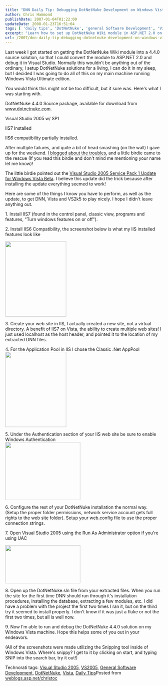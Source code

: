 ```yaml
---
title: "DNN Daily Tip: Debugging DotNetNuke Development on Windows Vista and Visual Studio 2005"
author: Chris Hammond
publishDate: 2007-01-04T01:22:00
updateDate: 2008-01-23T16:51:04
tags: [ 'daily tips', 'DotNetNuke', 'general Software Development', 'Vista', 'Visual Studio 2005', 'VS2005' ]
excerpt: "Learn how to set up DotNetNuke Wiki module in ASP.NET 2.0 on Windows Vista with Visual Studio 2005. Get tips and troubleshooting advice for a smooth setup."
url: /2007/dnn-daily-tip-debugging-dotnetnuke-development-on-windows-vista-and-visual-studio-2005  # Use the generated URL with year
---
```

<P>Last week I got started on getting the DotNetNuke Wiki module into a 4.4.0 source solution, so that I could convert the module to&nbsp;ASP.NET 2.0&nbsp;and debug it in Visual Studio. Normally this wouldn't be anything out of the ordinary, I setup DotNetNuke solutions for a living, I can do it in my sleep, but I decided I was going to do all of this on my main machine running Windows Vista Ultimate edition.</P> <P>You would think this might not be too difficult, but it sure was. Here's what I was starting with. </P> <P>DotNetNuke 4.4.0 Source package, available for download from <A href="https://www.dotnetnuke.com/" mce_href="https://www.dotnetnuke.com">www.dotnetnuke.com</A>. </P> <P>Visual Studio 2005 w/ SP1 </P> <P>IIS7 Installed</P> <P>IIS6 compatibility partially installed. </P> <P>After multiple failures, and quite a bit of head smashing (on the wall) I gave up for the weekend. <A title="Debugging Troubles with Vista and DotNetNuke" href="https://www.dotnetnuke.com/Community/BlogsDotNetNuke/tabid/825/EntryID/1234/Default.aspx" target=_blank mce_href="https://www.dotnetnuke.com/Community/BlogsDotNetNuke/tabid/825/EntryID/1234/Default.aspx">I blogged about the troubles</A>, and a little birdie came to the rescue (If you read this birdie and don't mind me mentioning your name let me know)! </P> <P>The little birdie pointed out the <A title="Visual Studio for Vista" href="https://www.microsoft.com/downloads/details.aspx?FamilyID=FB6BB56A-10B7-4C05-B81C-5863284503CF&amp;displaylang=en" target=_blank mce_href="https://www.microsoft.com/downloads/details.aspx?FamilyID=FB6BB56A-10B7-4C05-B81C-5863284503CF&amp;displaylang=en">Visual Studio 2005 Service Pack 1 Update for Windows Vista Beta</A>. I believe this update did the trick because after installing the update everything seemed to work!</P> <P>Here are some of the things I&nbsp;know you have to perform, as well as the update, to get DNN, Vista and VS2k5 to play nicely. I hope I didn't leave anything out.</P> <P>1. Install IIS7 (found in the control panel, classic view, programs and features, "Turn windows features on or off").</P> <P>2. Install IIS6 Compatibility, the screenshot below is what my IIS installed features look like</P> <P><A href="https://weblogs.asp.net/blogs/christoc/WindowsLiveWriter/DebuggingDotNetNukeDevelopmentonWindowsV_14CEB/image%7B0%7D%5B3%5D.png" mce_href="https://weblogs.asp.net/blogs/christoc/WindowsLiveWriter/DebuggingDotNetNukeDevelopmentonWindowsV_14CEB/image%7B0%7D%5B3%5D.png" atomicselection="true"><IMG style="BORDER-RIGHT: 0px; BORDER-TOP: 0px; BORDER-LEFT: 0px; BORDER-BOTTOM: 0px" height=240 src="https://weblogs.asp.net/blogs/christoc/WindowsLiveWriter/DebuggingDotNetNukeDevelopmentonWindowsV_14CEB/image%7B0%7D%5B2%5D.png" width=195 border=0 mce_src="https://weblogs.asp.net/blogs/christoc/WindowsLiveWriter/DebuggingDotNetNukeDevelopmentonWindowsV_14CEB/image%7B0%7D%5B2%5D.png"></A> </P> <P>3. Create your web site in IIS, I actually created a new site, not a virtual directory. A benefit of IIS7 on&nbsp;Vista, the ability to create multiple web sites! I just used localhost as the host header, and pointed it to the location of my extracted DNN files.</P> <P>4. For the Application Pool in IIS I chose the Classic .Net AppPool<BR><A href="https://weblogs.asp.net/blogs/christoc/WindowsLiveWriter/DebuggingDotNetNukeDevelopmentonWindowsV_14CEB/image%7B0%7D%5B5%5D.png" mce_href="https://weblogs.asp.net/blogs/christoc/WindowsLiveWriter/DebuggingDotNetNukeDevelopmentonWindowsV_14CEB/image%7B0%7D%5B5%5D.png" atomicselection="true"><IMG style="BORDER-RIGHT: 0px; BORDER-TOP: 0px; BORDER-LEFT: 0px; BORDER-BOTTOM: 0px" height=240 src="https://weblogs.asp.net/blogs/christoc/WindowsLiveWriter/DebuggingDotNetNukeDevelopmentonWindowsV_14CEB/image%7B0%7D%5B4%5D.png" width=195 border=0 mce_src="https://weblogs.asp.net/blogs/christoc/WindowsLiveWriter/DebuggingDotNetNukeDevelopmentonWindowsV_14CEB/image%7B0%7D%5B4%5D.png"></A> </P> <P>5. Under the Authentication section of your IIS web site be sure to enable Windows Authentication<BR><A href="https://weblogs.asp.net/blogs/christoc/WindowsLiveWriter/DebuggingDotNetNukeDevelopmentonWindowsV_14CEB/image%7B0%7D%5B9%5D.png" mce_href="https://weblogs.asp.net/blogs/christoc/WindowsLiveWriter/DebuggingDotNetNukeDevelopmentonWindowsV_14CEB/image%7B0%7D%5B9%5D.png" atomicselection="true"><IMG style="BORDER-RIGHT: 0px; BORDER-TOP: 0px; BORDER-LEFT: 0px; BORDER-BOTTOM: 0px" height=185 src="https://weblogs.asp.net/blogs/christoc/WindowsLiveWriter/DebuggingDotNetNukeDevelopmentonWindowsV_14CEB/image%7B0%7D%5B8%5D.png" width=240 border=0 mce_src="https://weblogs.asp.net/blogs/christoc/WindowsLiveWriter/DebuggingDotNetNukeDevelopmentonWindowsV_14CEB/image%7B0%7D%5B8%5D.png"></A> </P> <P>6. Configure the rest of your DotNetNuke installation the normal way. (Setup&nbsp;the proper folder permissions, network service account gets full rights to the web site folder). Setup your web.config file to use the proper connection strings.</P> <P>7. Open Visual Studio&nbsp;2005 using the Run As Administrator option if you're using UAC</P> <P><A href="https://weblogs.asp.net/blogs/christoc/WindowsLiveWriter/DebuggingDotNetNukeDevelopmentonWindowsV_14CEB/image%7B0%7D%5B11%5D.png" mce_href="https://weblogs.asp.net/blogs/christoc/WindowsLiveWriter/DebuggingDotNetNukeDevelopmentonWindowsV_14CEB/image%7B0%7D%5B11%5D.png" atomicselection="true"><IMG style="BORDER-RIGHT: 0px; BORDER-TOP: 0px; BORDER-LEFT: 0px; BORDER-BOTTOM: 0px" height=122 src="https://weblogs.asp.net/blogs/christoc/WindowsLiveWriter/DebuggingDotNetNukeDevelopmentonWindowsV_14CEB/image%7B0%7D%5B10%5D.png" width=240 border=0 mce_src="https://weblogs.asp.net/blogs/christoc/WindowsLiveWriter/DebuggingDotNetNukeDevelopmentonWindowsV_14CEB/image%7B0%7D%5B10%5D.png"></A> </P> <P>8. Open up the&nbsp;DotNetNuke.sln file from your extracted files. When you run the site for the first time&nbsp;DNN should run through it's installation procedures, installing the database, extracting a few modules, etc. I did have a problem with&nbsp;the project the first&nbsp;two times I ran it, but on the third try it seemed to install properly. I don't know if it was&nbsp;just a fluke or not the first two times, but all is well now.</P> <P>9. Now I'm able to run and debug the DotNetNuke 4.4.0 solution&nbsp;on my Windows Vista machine. Hope this helps some of you out in your endeavors.</P> <P>(All of the screenshots were made utilizing the Snipping&nbsp;tool inside of Windows Vista. Where's snippy? I get to it by clicking on start, and typing SNIP into the search bar, try it out!) </P> <DIV class=wlWriterSmartContent id=0767317B-992E-4b12-91E0-4F059A8CECA8:533f8586-31af-46dd-a8ee-04976104f13f contentEditable=false style="PADDING-RIGHT: 0px; DISPLAY: inline; PADDING-LEFT: 0px; PADDING-BOTTOM: 0px; MARGIN: 0px; PADDING-TOP: 0px">Technorati tags: <A href="https://technorati.com/tags/Visual%20Studio%202005" rel=tag mce_href="https://technorati.com/tags/Visual%20Studio%202005">Visual Studio 2005</A>, <A href="https://technorati.com/tags/VS2005" rel=tag mce_href="https://technorati.com/tags/VS2005">VS2005</A>, <A href="https://technorati.com/tags/General%20Software%20Development" rel=tag mce_href="https://technorati.com/tags/General%20Software%20Development">General Software Development</A>, <A href="https://technorati.com/tags/DotNetNuke" rel=tag mce_href="https://technorati.com/tags/DotNetNuke">DotNetNuke</A>, <A href="https://technorati.com/tags/Vista" rel=tag mce_href="https://technorati.com/tags/Vista">Vista</A>, <A href="https://technorati.com/tags/Daily%20Tips" rel=tag mce_href="https://technorati.com/tags/Daily%20Tips">Daily Tips</A></DIV>Posted from <A href="https://weblogs.asp.net/christoc/" mce_href="https://weblogs.asp.net/christoc/">weblogs.asp.net/christoc</A>

